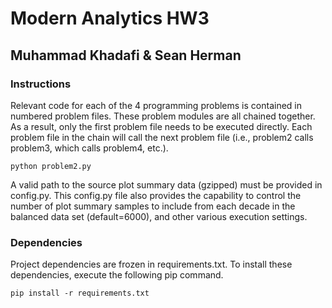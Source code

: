 # Modern Analytics HW3 
## Muhammad Khadafi & Sean Herman

### Instructions
Relevant code for each of the 4 programming problems is contained in numbered problem files. These problem modules are all chained together. As a result, only the first problem file needs to be executed directly. Each problem file in the chain will call the next problem file (i.e., problem2 calls problem3, which calls problem4, etc.).

    python problem2.py

A valid path to the source plot summary data (gzipped) must be provided in config.py. This config.py file also provides the capability to control the number of plot summary samples to include from each decade in the balanced data set (default=6000), and other various execution settings.

### Dependencies
Project dependencies are frozen in requirements.txt. To install these dependencies, execute the following pip command.

    pip install -r requirements.txt
